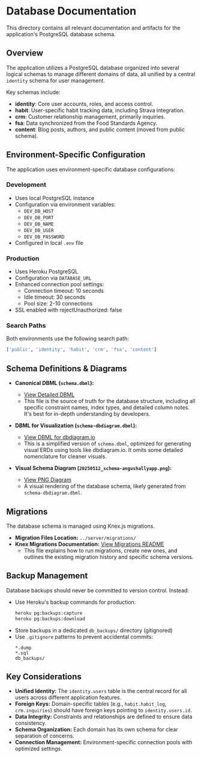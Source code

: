 # Database Documentation

This directory contains all relevant documentation and artifacts for the application's PostgreSQL database schema.

## Overview

The application utilizes a PostgreSQL database organized into several logical schemas to manage different domains of data, all unified by a central `identity` schema for user management.

Key schemas include:
- **identity**: Core user accounts, roles, and access control.
- **habit**: User-specific habit tracking data, including Strava integration.
- **crm**: Customer relationship management, primarily inquiries.
- **fsa**: Data synchronized from the Food Standards Agency.
- **content**: Blog posts, authors, and public content (moved from public schema).

## Environment-Specific Configuration

The application uses environment-specific database configurations:

### Development
- Uses local PostgreSQL instance
- Configuration via environment variables:
  - `DEV_DB_HOST`
  - `DEV_DB_PORT`
  - `DEV_DB_NAME`
  - `DEV_DB_USER`
  - `DEV_DB_PASSWORD`
- Configured in local `.env` file

### Production
- Uses Heroku PostgreSQL
- Configuration via `DATABASE_URL`
- Enhanced connection pool settings:
  - Connection timeout: 10 seconds
  - Idle timeout: 30 seconds
  - Pool size: 2-10 connections
- SSL enabled with rejectUnauthorized: false

### Search Paths
Both environments use the following search path:
```sql
['public', 'identity', 'habit', 'crm', 'fsa', 'content']
```

## Schema Definitions & Diagrams

*   **Canonical DBML (`schema.dbml`):** 
    *   [View Detailed DBML](./schema.dbml)
    *   This file is the source of truth for the database structure, including all specific constraint names, index types, and detailed column notes. It's best for in-depth understanding by developers.

*   **DBML for Visualization (`schema-dbdiagram.dbml`):**
    *   [View DBML for dbdiagram.io](./schema-dbdiagram.dbml)
    *   This is a simplified version of `schema.dbml`, optimized for generating visual ERDs using tools like dbdiagram.io. It omits some detailed nomenclature for cleaner visuals.

*   **Visual Schema Diagram (`20250512_schema-angushallyapp.png`):**
    *   [View PNG Diagram](./20250512_schema-angushallyapp.png)
    *   A visual rendering of the database schema, likely generated from `schema-dbdiagram.dbml`.

## Migrations

The database schema is managed using Knex.js migrations.
*   **Migration Files Location:** `../server/migrations/`
*   **Knex Migrations Documentation:** [View Migrations README](../server/migrations/README.md)
    *   This file explains how to run migrations, create new ones, and outlines the existing migration history and specific schema versions.

## Backup Management

Database backups should never be committed to version control. Instead:
- Use Heroku's backup commands for production:
  ```bash
  heroku pg:backups:capture
  heroku pg:backups:download
  ```
- Store backups in a dedicated `db_backups/` directory (gitignored)
- Use `.gitignore` patterns to prevent accidental commits:
  ```
  *.dump
  *.sql
  db_backups/
  ```

## Key Considerations

*   **Unified Identity:** The `identity.users` table is the central record for all users across different application features.
*   **Foreign Keys:** Domain-specific tables (e.g., `habit.habit_log`, `crm.inquiries`) should have foreign keys pointing to `identity.users.id`.
*   **Data Integrity:** Constraints and relationships are defined to ensure data consistency.
*   **Schema Organization:** Each domain has its own schema for clear separation of concerns.
*   **Connection Management:** Environment-specific connection pools with optimized settings. 